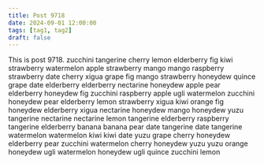 ```yaml
---
title: Post 9718
date: 2024-09-01 12:00:00
tags: [tag1, tag2]
draft: false
---
```

This is post 9718.
zucchini
tangerine
cherry
lemon
elderberry
fig
kiwi
strawberry
watermelon
apple
strawberry
mango
mango
raspberry
strawberry
date
cherry
xigua
grape
fig
mango
strawberry
honeydew
quince
grape
date
elderberry
elderberry
nectarine
honeydew
apple
pear
elderberry
honeydew
fig
zucchini
raspberry
apple
ugli
watermelon
zucchini
honeydew
pear
elderberry
lemon
strawberry
xigua
kiwi
orange
fig
honeydew
elderberry
xigua
nectarine
honeydew
mango
honeydew
yuzu
tangerine
nectarine
nectarine
lemon
tangerine
elderberry
raspberry
tangerine
elderberry
banana
banana
pear
date
tangerine
date
tangerine
watermelon
watermelon
kiwi
kiwi
date
yuzu
grape
cherry
honeydew
elderberry
pear
zucchini
watermelon
cherry
honeydew
yuzu
yuzu
orange
honeydew
ugli
watermelon
honeydew
ugli
quince
zucchini
lemon
